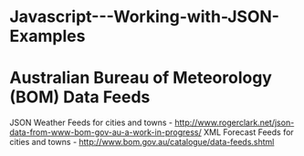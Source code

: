 # Javascript---Working-with-JSON-Examples

# Australian Bureau of Meteorology (BOM) Data Feeds
JSON Weather Feeds for cities and towns - http://www.rogerclark.net/json-data-from-www-bom-gov-au-a-work-in-progress/
XML Forecast Feeds for cities and towns - http://www.bom.gov.au/catalogue/data-feeds.shtml
